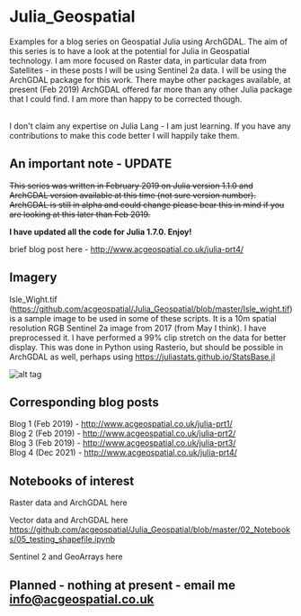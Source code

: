 # Julia_Geospatial
Examples for a blog series on Geospatial Julia using ArchGDAL.
The aim of this series is to have a look at the potential for Julia in Geospatial technology. I am more focused on Raster data, in particular data from Satellites - in these posts I will be using Sentinel 2a data. I will be using the ArchGDAL package for this work. There maybe other packages available, at present (Feb 2019) ArchGDAL offered far more than any other Julia package that I could find. I am more than happy to be corrected though.

<br>
I don't claim any expertise on Julia Lang - I am just learning. If you have any contributions to make this code better I will happily take them. 

## An important note - UPDATE
<del>This series was written in February 2019 on Julia version 1.1.0 and ArchGDAL version available at this time (not sure version number). ArchGDAL is still in alpha and could change please bear this in mind if you are looking at this later than Feb 2019.</del>


<b>I have updated all the code for Julia 1.7.0. Enjoy!</b>

brief blog post here - http://www.acgeospatial.co.uk/julia-prt4/ <br>

## Imagery

Isle_Wight.tif (https://github.com/acgeospatial/Julia_Geospatial/blob/master/Isle_wight.tif) is a sample image to be used in some of these scripts. It is a 10m spatial resolution RGB Sentinel 2a image from 2017 (from May I think). I have preprocessed it. I have performed a 99% clip stretch on the data for better display. This was done in Python using Rasterio, but should be possible in ArchGDAL as well, perhaps using https://juliastats.github.io/StatsBase.jl

![alt tag](http://www.acgeospatial.co.uk/wp-content/uploads/2019/02/0-768x413.png)

## Corresponding blog posts

Blog 1 (Feb 2019) - http://www.acgeospatial.co.uk/julia-prt1/ <br>
Blog 2 (Feb 2019) - http://www.acgeospatial.co.uk/julia-prt2/ <br>
Blog 3 (Feb 2019) - http://www.acgeospatial.co.uk/julia-prt3/ <br>
Blog 4 (Dec 2021) - http://www.acgeospatial.co.uk/julia-prt4/ <br>

## Notebooks of interest
Raster data and ArchGDAL here

Vector data and ArchGDAL here
https://github.com/acgeospatial/Julia_Geospatial/blob/master/02_Notebooks/05_testing_shapefile.ipynb

Sentinel 2 and GeoArrays here


## Planned - nothing at present - email me info@acgeospatial.co.uk



